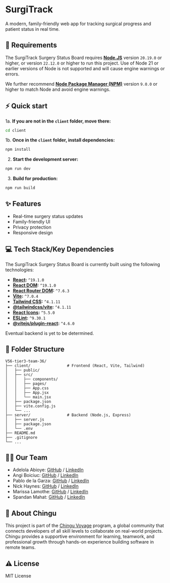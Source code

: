 # SurgiTrack

A modern, family-friendly web app for tracking surgical progress and patient status in real time.

## 📝 Requirements

The SurgiTrack Surgery Status Board requires [**Node.JS**](https://nodejs.org/) version `20.19.0` or higher, or version `22.12.0` or higher to run this project. Use of Node 21 or earlier versions of Node is not supported and will cause engine warnings or errors.

We further recommend [**Node Package Manager (NPM)**](https://www.npmjs.com/package/npm/) version `9.0.0` or higher to match Node and avoid engine warnings.

## ⚡️ Quick start

1a. **If you are not in the `client` folder, move there:**

```bash
cd client
```

1b. **Once in the `client` folder, install dependencies:**

```bash
npm install
```

2. **Start the development server:**

```bash
npm run dev
```

3. **Build for production:**

```bash
npm run build
```

## ✨ Features

- Real-time surgery status updates
- Family-friendly UI
- Privacy protection
- Responsive design

## 💻 Tech Stack/Key Dependencies

The SurgiTrack Surgery Status Board is currently built using the following technologies:

- **[React](https://www.npmjs.com/package/react):** `^19.1.0`
- **[React DOM](https://www.npmjs.com/package/react-dom):** `^19.1.0`
- **[React Router DOM](https://www.npmjs.com/package/react-router-dom):** `^7.6.3`
- **[Vite](https://www.npmjs.com/package/vite):** `^7.0.4`
- **[Tailwind CSS](https://www.npmjs.com/package/tailwindcss):** `^4.1.11`
- **[@tailwindcss/vite](https://www.npmjs.com/package/@tailwindcss/vite):** `^4.1.11`
- **[React Icons](https://www.npmjs.com/package/react-icons):** `^5.5.0`
- **[ESLint](https://www.npmjs.com/package/eslint):** `^9.30.1`
- **[@vitejs/plugin-react](https://www.npmjs.com/package/@vitejs/plugin-react):** `^4.6.0`

Eventual backend is yet to be determined.

## 📁 Folder Structure

```
V56-tier3-team-36/
├── client/                # Frontend (React, Vite, Tailwind)
│   ├── public/
│   ├── src/
│   │   ├── components/
│   │   ├── pages/
│   │   ├── App.css
│   │   ├── App.jsx
│   │   └── main.jsx
│   ├── package.json
│   ├── vite.config.js
│   └── ...
├── server/                # Backend (Node.js, Express)
│   ├── server.js
│   ├── package.json
│   └── .env
├── README.md
├── .gitignore
└── ...
```

## 👥👥 Our Team

- Adelola Abioye: [GitHub](https://github.com/Adel-abio) / [LinkedIn](https://linkedin.com/in/adelola-abioye/)
- Angi Boiciuc: [GitHub](https://github.com/codebyangi) / [LinkedIn](https://www.linkedin.com/in/angi-boiciuc)
- Pablo de la Garza: [GitHub](https://github.com/pdv88) / [LinkedIn](https://www.linkedin.com/in/pablo-de-la-garza/)
- Nick Haynes: [GitHub](https://github.com/nickhaynes) / [LinkedIn](https://www.linkedin.com/in/nickhaynes/)
- Marissa Lamothe: [GitHub](https://github.com/msrissaxox) / [LinkedIn](https://www.linkedin.com/in/marissalamothe/)
- Spandan Mahat: [GitHub](https://github.com/spandanmahat00) / [LinkedIn](https://linkedin.com/in/liaccountname)

## 🏢 About Chingu

This project is part of the [Chingu Voyage](https://www.chingu.io/) program, a global community that connects developers of all skill levels to collaborate on real-world projects. Chingu provides a supportive environment for learning, teamwork, and professional growth through hands-on experience building software in remote teams.

## ⚠️ License

MIT License
